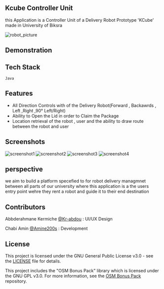 ## Kcube Controller Unit 

this Application is a Controller Unit of a Delivery Robot Prototype 'KCube' made in University of Biksra 

![robot_picture](/screenshots/robot%20picture.jpg)

## Demonstration

## Tech Stack 
    
    Java 


## Features 
 - All Direction Controls with of the Delivery Robot(Forward , Backawrds , Left ,Right ,90° Left/Right)
 - Ability to Open the Lid in order to Claim the Package
 - Location retrieval of the robot , user and the ability to draw route between the robot and user
## Screenshots 

![screenshot1](screenshots/s1.jpg)
![screenshot2](screenshots/s2.jpg)
![screenshot3](screenshots/s3.jpg)
![screenshot4](screenshots/s4.jpg)

## perspective

 we aim to build a platform specefied to for robot delivery managmnet between all parts of our university where this application is a the users entry point wehre they rent a robot and guide it to their end destination

## Contributors 
  Abbderahmane Kermiche [@Kr-abdou](https://github.com/Kr-Abdou) : UI/UX Design

 Chabi Amin [@Amine200s](https://github.com/Amine2000s) : Development 


## License

This project is licensed under the GNU General Public License v3.0 - see the [LICENSE](./LICENSE.md) file for details.

This project includes the "OSM Bonus Pack" library which is licensed under the GNU GPL v3.0. For more information, see the [OSM Bonus Pack](https://github.com/MKergall/osmbonuspack) repository.
